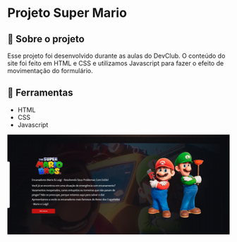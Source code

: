<h1>
Projeto Super Mario
</h1>

<h2>
📕 Sobre o projeto 
</h2>

<p>
Esse projeto foi desenvolvido durante as aulas do DevClub. O conteúdo do site foi feito em HTML e CSS e utilizamos Javascript para fazer o efeito de movimentação do formulário.
</p>

<h2>
🔨 Ferramentas
</h2> 

<ul>
<li>HTML</li>
<li>CSS</li>
<li>Javascript</li>
</ul>

<img src="./imagem-site-mario.png"/>
